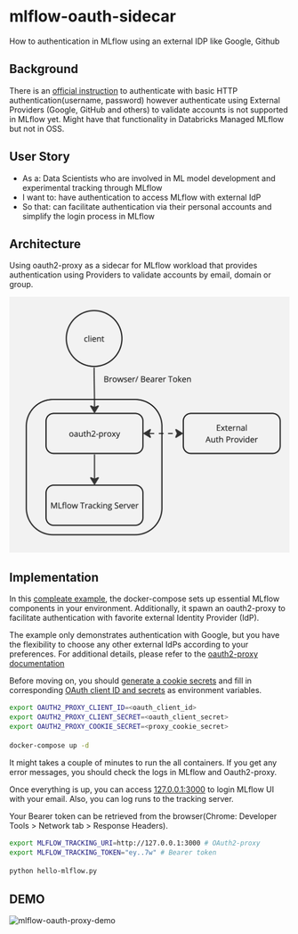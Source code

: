 # mlflow-oauth-sidecar
How to authentication in MLflow using an external IDP like Google, Github

## Background
There is an [official instruction](https://mlflow.org/docs/latest/auth/index.html) to authenticate with basic HTTP authentication(username, password) however authenticate using External Providers (Google, GitHub and others) to validate accounts is not supported in MLflow yet. Might have that functionality in Databricks Managed MLflow but not in OSS.

## User Story
- As a: Data Scientists who are involved in ML model development and experimental tracking through MLflow
- I want to: have authentication to access MLflow with external IdP
- So that: can facilitate authentication via their personal accounts and simplify the login process in MLflow

## Architecture
Using oauth2-proxy as a sidecar for MLflow workload that provides authentication using Providers to validate accounts by email, domain or group.

![architecture](./archtiecture.jpg)

## Implementation

In this [compleate example](./docker-compose.yaml), the docker-compose sets up essential MLflow components in your environment. Additionally, it spawn an oauth2-proxy to facilitate authentication with favorite external Identity Provider (IdP).

The example only demonstrates authentication with Google, but you have the flexibility to choose any other external IdPs according to your preferences. For additional details, please refer to the [oauth2-proxy documentation](https://oauth2-proxy.github.io/oauth2-proxy/configuration/oauth_provider)

Before moving on, you should [generate a cookie secrets](https://oauth2-proxy.github.io/oauth2-proxy/configuration/overview#generating-a-cookie-secret) and fill in corresponding [OAuth client ID and secrets](https://oauth2-proxy.github.io/oauth2-proxy/configuration/oauth_provider#google-auth-provider) as environment variables.

```bash
export OAUTH2_PROXY_CLIENT_ID=<oauth_client_id>
export OAUTH2_PROXY_CLIENT_SECRET=<oauth_client_secret>
export OAUTH2_PROXY_COOKIE_SECRET=<proxy_cookie_secret>

docker-compose up -d
```

It might takes a couple of minutes to run the all containers. If you get any error messages, you should check the logs in MLflow and Oauth2-proxy.

Once everything is up, you can access [127.0.0.1:3000](http://127.0.0.1:3000) to login MLflow UI with your email. Also, you can log runs to the tracking server.

Your Bearer token can be retrieved from the browser(Chrome: Developer Tools > Network tab > Response Headers).

```bash
export MLFLOW_TRACKING_URI=http://127.0.0.1:3000 # OAuth2-proxy
export MLFLOW_TRACKING_TOKEN="ey..7w" # Bearer token

python hello-mlflow.py
```

## DEMO
![mlflow-oauth-proxy-demo](./mlflow-google-auth.gif)
